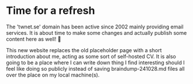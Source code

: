 # Time for a refresh

The 'twnet.se' domain has been active since 2002 mainly providing email services. It is about time to make some changes and actually publish some content here as well! 🎉 

This new website replaces the old placeholder page with a short introduction about me, acting as some sort of self-hosted CV. It is also going to be a place where I can write down thing I find interesting should I feel like doing so publicly instead of saving braindump-241028.md files all over the place on my local machine(s).
